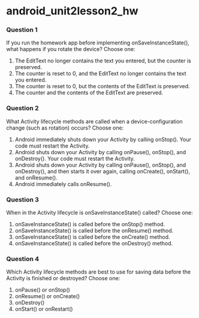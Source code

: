 # android_unit2lesson2_hw

### Question 1

If you run the homework app before implementing onSaveInstanceState(), what happens if you rotate the device? Choose one:

1) The EditText no longer contains the text you entered, but the counter is preserved.
2) The counter is reset to 0, and the EditText no longer contains the text you entered.
3) The counter is reset to 0, but the contents of the EditText is preserved.
4) The counter and the contents of the EditText are preserved.


### Question 2

What Activity lifecycle methods are called when a device-configuration change (such as rotation) occurs? Choose one:

1) Android immediately shuts down your Activity by calling onStop(). Your code must restart the Activity.
2) Android shuts down your Activity by calling onPause(), onStop(), and onDestroy(). Your code must restart the Activity.
3) Android shuts down your Activity by calling onPause(), onStop(), and onDestroy(), and then starts it over again, calling onCreate(), onStart(), and onResume().
4) Android immediately calls onResume().


### Question 3

When in the Activity lifecycle is onSaveInstanceState() called? Choose one:

1) onSaveInstanceState() is called before the onStop() method.
2) onSaveInstanceState() is called before the onResume() method.
3) onSaveInstanceState() is called before the onCreate() method.
4) onSaveInstanceState() is called before the onDestroy() method.

### Question 4

Which Activity lifecycle methods are best to use for saving data before the Activity is finished or destroyed? Choose one:

1) onPause() or onStop()
2) onResume() or onCreate()
3) onDestroy()
4) onStart() or onRestart()
